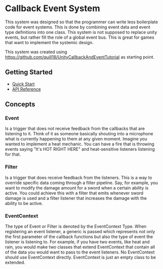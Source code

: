 # Callback Event System
This system was designed so that the programmer can write less boilerplate code 
for event systems. This is done by combining event data and event type 
definitions into one class. This system is not supposed to replace unity events,
but rather fill the role of a global event bus. This is great for games that want
to implement the systemic design.

This system was created using 
https://github.com/quill18/UnityCallbackAndEventTutorial as starting point.

## Getting Started
- [Quick Start](https://github.com/foopis23/Unity-Callback-Events/wiki/Quick-Start)
- [API Reference](https://github.com/foopis23/Unity-Callback-Events/wiki/API-Reference)
## Concepts
### Event
Is a trigger that does not receive feedback from the callbacks that are 
listening to it. Think of it as someone basically shouting into a microphone 
what is currently happening to them at any given moment. Imagine you wanted to 
implement a heat mechanic. You can have a fire that is throwing events saying 
"It's HOT RIGHT HERE" and heat-sensitive listeners listening for that.

### Filter
Is a trigger that does receive feedback from the listeners. This is a way to 
override specific data coming through a filter pipeline. Say, for example, you
want to modify the damage amount for a sword when a certain ability is active. You
could achieve this with a filter that emits whenever sword damage is used and a 
filter listener that increases the damage with the ability to be active.

### EventContext
The type of Event or Filter is denoted by the EventContext Type. When registering 
an event listener, a generic is passed which represents not only the first
 parameter of the callback functions but also the type of event the listener is
 listening to. For example, if you have two events, like heat and rain, you
 would make two classes that extend EventContext that contain all of the data
 you would want to pass to the event listeners. No EventContext should use
 EventContext directly. EventContext is just an empty class to be extended.


